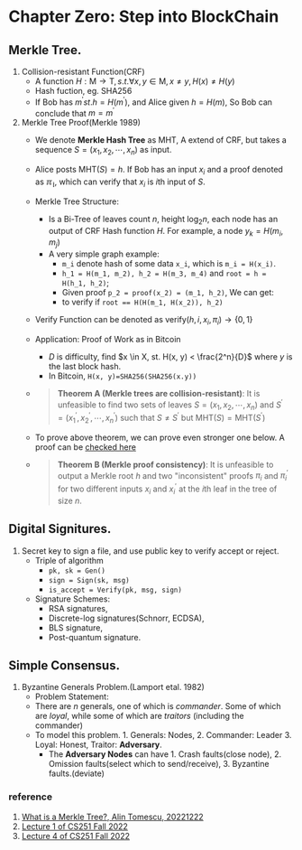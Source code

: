 # Chapter Zero: Step into BlockChain

## Merkle Tree.
1. Collision-resistant Function(CRF) 
   -  A function $H: \mathrm{M} \rightarrow \mathrm{T}, s.t.\forall x,y \in \mathrm{M}, x \neq y, H(x) \neq H(y)$
   -  Hash fuction, eg. SHA256
   -  If Bob has $m^\prime st. h=H(m^\prime)$, and Alice given $h=H(m)$, So Bob can conclude that $m=m^\prime$
2. Merkle Tree Proof(Merkle 1989)
   - We denote **Merkle Hash Tree** as $\mathrm{MHT}$, A extend of CRF, but takes a sequence $S =(x_1, x_2, \cdots, x_n)$ as input. 
   - Alice posts $\mathrm{MHT}(S) = h$. If Bob has an input $x_i$ and a proof denoted as $\mathbb{\pi_i}$, which can verify that $x_i$ is $i$th input of $S$.
   - Merkle Tree Structure:
     - Is a Bi-Tree of leaves count $n$, height $\log_2n$, each node has an output of CRF Hash function $H$. For example, a node $y_k = H(m_i, m_j)$
     - A very simple graph example:
       - `m_i` denote hash of some data `x_i`, which is `m_i = H(x_i)`.
       - `h_1 = H(m_1, m_2), h_2 = H(m_3, m_4)` and `root = h = H(h_1, h_2)`;
       - Given proof `p_2 = proof(x_2) = (m_1, h_2)`, We can get:
       - to verify if `root == H(H(m_1, H(x_2)), h_2)`
   - Verify Function can be denoted as $\mathrm{verify}(h, i, x_i, \pi_i) \rightarrow \{0, 1\}$
   - Application: Proof of Work as in Bitcoin
     - $D$ is difficulty, find $x \in X, st. H(x, y) < \frac{2^n}{D}$ where $y$ is the last block hash.
     - In Bitcoin, `H(x, y)=SHA256(SHA256(x.y))`
   - > **Theorem A (Merkle trees are collision-resistant)**: It is unfeasible to find two sets of leaves $S =(x_1,x_2,\cdots,x_n)$ and $S^\prime =(x^{\prime}_1,x^{\prime}_2,\cdots,x^{\prime}_n)$ such that $S\neq S^\prime$ but $\mathrm{MHT}(S)=\mathrm{MHT}(S^\prime)$
   
   - To prove above theorem, we can prove even stronger one below. A proof can be [checked here](https://decentralizedthoughts.github.io/2020-12-22-what-is-a-merkle-tree/)

   - > **Theorem B (Merkle proof consistency)**: It is unfeasible to output a Merkle root $h$ and two "inconsistent" proofs $\pi_i$ and $\pi_i^{\prime}$ for two different inputs $x_i$ and $x_i^\prime$ at the $i$th leaf in the tree of size $n$.

## Digital Signitures.
1. Secret key to sign a file, and use public key to verify accept or reject.
    - Triple of algorithm
      - `pk, sk = Gen()`
      - `sign = Sign(sk, msg)`
      - `is_accept = Verify(pk, msg, sign)` 
    - Signature Schemes: 
      - RSA signatures, 
      - Discrete-log signatures(Schnorr, ECDSA), 
      - BLS signature, 
      - Post-quantum signature.


## Simple Consensus.
1. Byzantine Generals Problem.(Lamport etal. 1982)
   - Problem Statement: 
   - There are $n$ generals, one of which is *commander*. Some of which are *loyal*, while some of which are *traitors* (including the commander)
   - To model this problem. 1. Generals: Nodes, 2. Commander: Leader 3. Loyal: Honest, Traitor: **Adversary**.
     - The **Adversary Nodes** can have 1. Crash faults(close node), 2. Omission faults(select which to send/receive), 3. Byzantine faults.(deviate)


### reference
1. [What is a Merkle Tree?, Alin Tomescu, 20221222](https://decentralizedthoughts.github.io/2020-12-22-what-is-a-merkle-tree/)
2. [Lecture 1 of CS251 Fall 2022](https://cs251.stanford.edu/lectures/lecture1.pdf)
3. [Lecture 4 of CS251 Fall 2022](https://cs251.stanford.edu/lectures/lecture1.pdf)